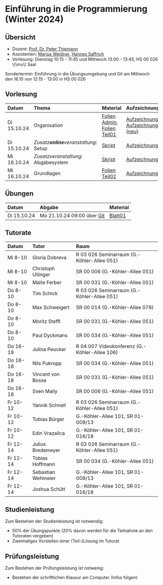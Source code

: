# Einführung in die Programmierung (Winter 2024)

## Übersicht

- Dozent: [Prof. Dr. Peter Thiemann](/team/thiemann.md)
- Assistenten: [Marius Weidner](/team/weidner.md), [Hannes Saffrich](/team/saffrich.md)
- Vorlesung: Dienstag 10:15 - 11:45 und Mittwoch 13:00 - 13:45, HS 00 026 \\(\mu\\) Saal

<div class="warning">
Sondertermin: Einführung in die Übungsumgebung und Git am Mittwoch den 16.10 von 12:15 - 13:00 in HS 00 026
</div>

## Vorlesung

| Datum | Thema | Material | Aufzeichnung 
|:-----|:-----|:-----|:-----|
| Di 15.10.24 | Organisation | [Folien Admin][lecture00-slides], [Folien Teil01][lecture00-slides1] | [Aufzeichnung/Livestream][lecture00-recording], [Aufzeichnung/Livestream (neu)][lecture00-recording2] |
| Di 15.10.24 | _Zusatz**online**veranstaltung_: Setup | [Skript][lecture01-script1] | [Aufzeichnung][lecture01-recording1] |
| Mi 16.10.24 | _Zusatzveranstaltung_: Abgabesystem | [Skript][lecture01-script2] | [Aufzeichnung][lecture01-recording2] |
| Mi 16.10.24 | Grundlagen | [Folien Teil02][lecture01-slides] | [Aufzeichnung/Livestream][lecture01-recording] |

[lecture00-slides]: /teaching/24ws/eidp/slides/infoI00.pdf
[lecture00-slides1]: /teaching/24ws/eidp/slides/infoI01.pdf
[lecture00-recording]: https://youtube.com/live/-nFgzzCVJrY?feature=share
[lecture00-recording2]: https://www.youtube.com/live/J81G34P3p2A?si=foKaHbgczjZGyKxh
[lecture01-script1]: eidp/setup.html
[lecture01-script2]: eidp/abgabesystem.html
[lecture01-recording1]: https://www.youtube.com/watch?v=j3-4dp5xSKk
[lecture01-recording2]: /teaching/24ws/eidp.html
[lecture01-slides]: /teaching/24ws/eidp/slides/infoI02.pdf
[lecture01-recording]: https://youtube.com/live/MX8tROqkNtU?feature=share


## Übungen

| Datum | Abgabe | Material |
|:-----|:-----|:-----|
| Di 15.10.24 | Mo 21.10.24 09:00 über [Git][git] | [Blatt01][exercise01-pdf]

[git]: https://git.laurel.informatik.uni-freiburg.de
[exercise01-pdf]: /teaching/24ws/eidp/exercises/sheet01.pdf

## Tutorate

| Datum | Tutor | Raum |
|:-----|:-----|:-----|
| Mi 8-10 | Gloria Dobreva | R 03 026 Seminarraum (G.-Köhler-Allee 051) |
| Mi 8-10 | Christoph Ullinger | SR 00 006 (G.-Köhler-Allee 051) |
| Mi 8-10 | Malte Ferber | SR 00 031 (G.-Köhler-Allee 051) |
| Do 8-10 | Tim Schick |  R 03 026 Seminarraum (G.-Köhler-Allee 051) |
| Do 8-10 | Max Schweigert | SR 00 014 (G.-Köhler-Allee 078) |
| Do 8-10 | Moritz Steffl | SR 00 031 (G.-Köhler-Allee 051) |
| Do 8-10 | Paul Dyckmans | SR 00 034 (G.-Köhler-Allee 051) |
| Do 16-18 | Julina Peucker  | R 04 007 Videokonferenz (G.-Köhler-Allee 106) |
| Do 16-18 | Nils Pukropp | SR 00 034 (G.-Köhler-Allee 051) |
| Do 16-18 | Vincent von Bosse | SR 00 031 (G.-Köhler-Allee 051) |
| Do 16-18 | Sven Mally | SR 00 006 (G.-Köhler-Allee 051) |
| Fr 10-12 | Yannik Schnell | R 03 026 Seminarraum (G.-Köhler-Allee 051) |
| Fr 10-12 | Tobias Bürger | G.-Köhler-Allee 101, SR 01-009/13 |
| Fr 10-12 | Edin Vrazalica | G.-Köhler-Allee 101, SR 01-016/18 |
| Fr 12-14 | Julius Bredemeyer | R 03 026 Seminarraum (G.-Köhler-Allee 051) |
| Fr 12-14 | Tobias Hoffmann | SR 00 034 (G.-Köhler-Allee 051) |
| Fr 12-14 | Sebastian Wehmeier | G.-Köhler-Allee 101, SR 01-009/13 |
| Fr 12-14 | Joshua Schütt | G.-Köhler-Allee 101, SR 01-016/18 |

## Studienleistung

Zum Bestehen der Studienleistung ist notwendig:
- 50% der Übungspunkte (20% davon werden für die Teilnahme an den Tutoraten vergeben)
- Zweimaliges Vorstellen einer (Teil-)Lösung im Tutorat 

## Prüfungsleistung

Zum Bestehen der Prüfungsleistung ist notwenig:
- Bestehen der schriftlichen Klausur am Computer (Infos folgen)